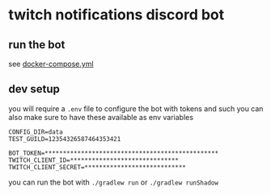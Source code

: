 # twitch notifications discord bot

## run the bot

see [docker-compose.yml](./docker-compose.yml)

## dev setup

you will require a `.env` file to configure the bot with tokens and such
you can also make sure to have these available as env variables

```
CONFIG_DIR=data
TEST_GUILD=12354326587464353421

BOT_TOKEN=************************************************
TWITCH_CLIENT_ID=******************************
TWITCH_CLIENT_SECRET=****************************
```

you can run the bot with `./gradlew run` or `./gradlew runShadow`

